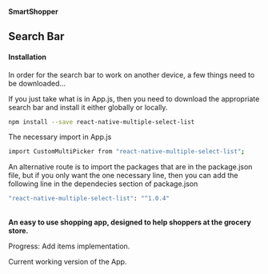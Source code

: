 **SmartShopper**

## Search Bar

#### Installation

In order for the search bar to work on another device, a few things need to be downloaded...

If you just take what is in App.js, then you need to download the appropriate search bar and install it either globally or locally.
``` bash
npm install --save react-native-multiple-select-list
```
The necessary import in App.js
``` bash
import CustomMultiPicker from "react-native-multiple-select-list";
```

An alternative route is to import the packages that are in the package.json file, but if you only want the one necessary line, then you can add the following line in the dependecies section of package.json
``` bash
"react-native-multiple-select-list": "^1.0.4"
```
\
**An easy to use shopping app, designed to help shoppers at the grocery store.**

Progress: Add items implementation.

Current working version of the App.

